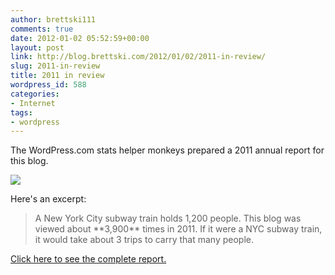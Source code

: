 ```yaml
---
author: brettski111
comments: true
date: 2012-01-02 05:52:59+00:00
layout: post
link: http://blog.brettski.com/2012/01/02/2011-in-review/
slug: 2011-in-review
title: 2011 in review
wordpress_id: 588
categories:
- Internet
tags:
- wordpress
---
```


The WordPress.com stats helper monkeys prepared a 2011 annual report for this blog.

[![](http://www.wordpress.com/wp-content/mu-plugins/annual-reports/img/emailteaser.jpg)](/2011/annual-report/)

Here's an excerpt:


<blockquote>A New York City subway train holds 1,200 people. This blog was viewed about **3,900** times in 2011. If it were a NYC subway train, it would take about 3 trips to carry that many people.</blockquote>


[Click here to see the complete report.](/2011/annual-report/)
